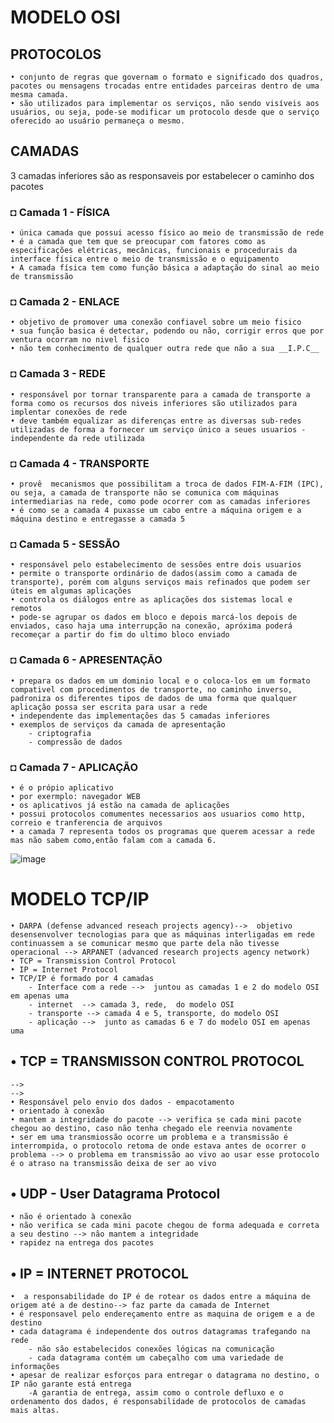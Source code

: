 # MODELO OSI
## PROTOCOLOS
    • conjunto de regras que governam o formato e significado dos quadros, pacotes ou mensagens trocadas entre entidades parceiras dentro de uma mesma camada.
    • são utilizados para implementar os serviços, não sendo visíveis aos usuários, ou seja, pode-se modificar um protocolo desde que o serviço oferecido ao usuário permaneça o mesmo.
## CAMADAS 
3 camadas inferiores são as responsaveis por estabelecer o caminho dos pacotes
### ◘ Camada 1 - FÍSICA
    • única camada que possui acesso físico ao meio de transmissão de rede
    • é a camada que tem que se preocupar com fatores como as especificações elétricas, mecânicas, funcionais e procedurais da interface física entre o meio de transmissão e o equipamento
    • A camada física tem como função básica a adaptação do sinal ao meio de transmissão
### ◘ Camada 2 - ENLACE
    • objetivo de promover uma conexão confiavel sobre um meio fisico
    • sua função basica é detectar, podendo ou não, corrigir erros que por ventura ocorram no nivel fisico
    • não tem conhecimento de qualquer outra rede que não a sua __I.P.C__

### ◘ Camada 3 - REDE
    • responsável por tornar transparente para a camada de transporte a forma como os recursos dos niveis inferiores são utilizados para implentar conexões de rede
    • deve também equalizar as diferenças entre as diversas sub-redes utilizadas de forma a fornecer um serviço único a seues usuarios - independente da rede utilizada

### ◘ Camada 4 - TRANSPORTE
    • provê  mecanismos que possibilitam a troca de dados FIM-A-FIM (IPC), ou seja, a camada de transporte não se comunica com máquinas intermediarias na rede, como pode ocorrer com as camadas inferiores
    • é como se a camada 4 puxasse um cabo entre a máquina origem e a máquina destino e entregasse a camada 5

### ◘ Camada 5 - SESSÃO
    • responsável pelo estabelecimento de sessões entre dois usuarios
    • permite o transporte ordinário de dados(assim como a camada de transporte), porém com alguns serviços mais refinados que podem ser úteis em algumas aplicações
    • controla os diálogos entre as aplicações dos sistemas local e remotos
    • pode-se agrupar os dados em bloco e depois marcá-los depois de enviados, caso haja uma interrupção na conexão, apróxima poderá recomeçar a partir do fim do ultimo bloco enviado
    
### ◘ Camada 6 - APRESENTAÇÃO
    • prepara os dados em um dominio local e o coloca-los em um formato compativel com procedimentos de transporte, no caminho inverso, padroniza os diferentes tipos de dados de uma forma que qualquer aplicação possa ser escrita para usar a rede
    • independente das implementações das 5 camadas inferiores 
    • exemplos de serviços da camada de apresentação 
        - criptografia 
        - compressão de dados

### ◘ Camada 7 - APLICAÇÃO
    • é o própio aplicativo
    • por exermplo: navegador WEB
    • os aplicativos já estão na camada de aplicações
    • possui protocolos comumentes necessarios aos usuarios como http, correio e tranferencia de arquivos
    • a camada 7 representa todos os programas que querem acessar a rede mas não sabem como,então falam com a camada 6.

![image](https://github.com/user-attachments/assets/3450ad2c-28b6-482b-96b3-36831e462679)

# MODELO TCP/IP
    • DARPA (defense advanced reseach projects agency)-->  objetivo desensenvolver tecnologias para que as máquinas interligadas em rede continuassem a se comunicar mesmo que parte dela não tivesse operacional --> ARPANET (advanced research projects agency network)
    • TCP = Transmission Control Protocol
    • IP = Internet Protocol
    • TCP/IP é formado por 4 camadas
        - Interface com a rede -->  juntou as camadas 1 e 2 do modelo OSI em apenas uma
        - internet  --> camada 3, rede,  do modelo OSI 
        - transporte --> camada 4 e 5, transporte, do modelo OSI
        - aplicação -->  junto as camadas 6 e 7 do modelo OSI em apenas uma
## • TCP = TRANSMISSON CONTROL PROTOCOL 
    --> 
    -->
    • Responsável pelo envio dos dados - empacotamento
    • orientado à conexão
    • mantem a integridade do pacote --> verifica se cada mini pacote chegou ao destino, caso não tenha chegado ele reenvia novamente
    • ser em uma transmiossão ocorre um problema e a transmissão é interrompida, o protocolo retoma de onde estava antes de ocorrer o problema --> o problema em transmissão ao vivo ao usar esse protocolo é o atraso na transmissão deixa de ser ao vivo

## • UDP - User Datagrama Protocol
    • não é orientado à conexão
    • não verifica se cada mini pacote chegou de forma adequada e correta a seu destino --> não mantem a integridade
    • rapidez na entrega dos pacotes
    
## • IP = INTERNET PROTOCOL 
    •  a responsabilidade do IP é de rotear os dados entre a máquina de origem até a de destino--> faz parte da camada de Internet
    • é responsavel pelo endereçamento entre as maquina de origem e a de destino
    • cada datagrama é independente dos outros datagramas trafegando na rede
        - não são estabelecidos conexões lógicas na comunicação
        - cada datagrama contém um cabeçalho com uma variedade de informações
    • apesar de realizar esforços para entregar o datagrama no destino, o IP não garante está entrega 
        -A garantia de entrega, assim como o controle defluxo e o ordenamento dos dados, é responsabilidade de protocolos de camadas mais altas.
    
## 


























